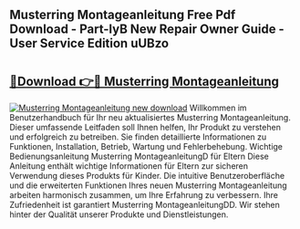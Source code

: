 ## Musterring Montageanleitung Free Pdf Download - Part-lyB New Repair Owner Guide - User Service Edition uUBzo

# <h2><a href="http://df7lgab.blite.top/?on=Musterring+Montageanleitung">🔗Download 👉🔴 Musterring Montageanleitung</a></h2>

[![Musterring Montageanleitung new download](https://i.imgur.com/lujVjoI.png)](http://df7lgab.blite.top/?on=Musterring+Montageanleitung)
Willkommen im Benutzerhandbuch für Ihr neu aktualisiertes Musterring Montageanleitung. Dieser umfassende Leitfaden soll Ihnen helfen, Ihr Produkt zu verstehen und erfolgreich zu betreiben. Sie finden detaillierte Informationen zu Funktionen, Installation, Betrieb, Wartung und Fehlerbehebung. Wichtige Bedienungsanleitung Musterring MontageanleitungD für Eltern Diese Anleitung enthält wichtige Informationen für Eltern zur sicheren Verwendung dieses Produkts für Kinder. Die intuitive Benutzeroberfläche und die erweiterten Funktionen Ihres neuen Musterring Montageanleitung arbeiten harmonisch zusammen, um Ihre Erfahrung zu verbessern. Ihre Zufriedenheit ist garantiert Musterring MontageanleitungDD. Wir stehen hinter der Qualität unserer Produkte und Dienstleistungen.
